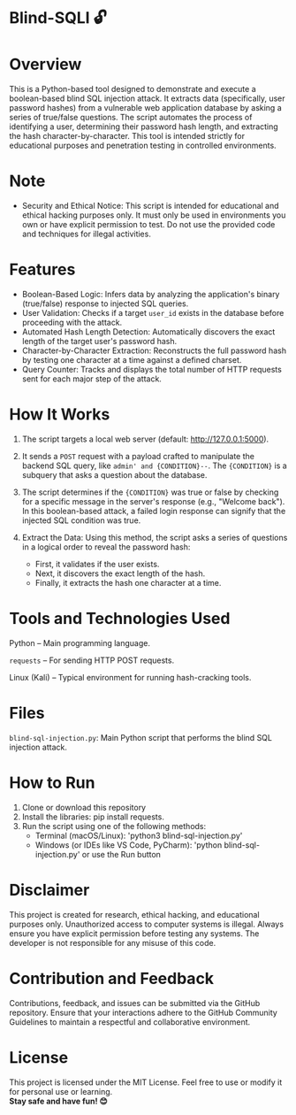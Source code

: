 # Blind-SQLI 🔓

# Overview
This is a Python-based tool designed to demonstrate and execute a boolean-based blind SQL injection attack. It extracts data (specifically, user password hashes) from a vulnerable web application database by asking a series of true/false questions. The script automates the process of identifying a user, determining their password hash length, and extracting the hash character-by-character. This tool is intended strictly for educational purposes and penetration testing in controlled environments.

# Note
- Security and Ethical Notice: This script is intended for educational and ethical hacking purposes only. It must only be used in environments you own or have explicit permission to test. Do not use the provided code and techniques for illegal activities.

# Features
- Boolean-Based Logic: Infers data by analyzing the application's binary (true/false) response to injected SQL queries.
- User Validation: Checks if a target `user_id` exists in the database before proceeding with the attack.
- Automated Hash Length Detection: Automatically discovers the exact length of the target user's password hash.
- Character-by-Character Extraction: Reconstructs the full password hash by testing one character at a time against a defined charset.
- Query Counter: Tracks and displays the total number of HTTP requests sent for each major step of the attack.

# How It Works
1. The script targets a local web server (default: http://127.0.0.1:5000).

2. It sends a `POST` request with a payload crafted to manipulate the backend SQL query, like `admin' and {CONDITION}--`. The `{CONDITION}` is a subquery that asks a question about the database.

3. The script determines if the `{CONDITION}` was true or false by checking for a specific message in the server's response (e.g., "Welcome back"). In this boolean-based attack, a failed login response can signify that the injected SQL condition was true.

4. Extract the Data: Using this method, the script asks a series of questions in a logical order to reveal the password hash:
   - First, it validates if the user exists.
   - Next, it discovers the exact length of the hash.
   - Finally, it extracts the hash one character at a time.

# Tools and Technologies Used
Python – Main programming language.

`requests` – For sending HTTP POST requests.

Linux (Kali) – Typical environment for running hash-cracking tools.

# Files
`blind-sql-injection.py`: Main Python script that performs the blind SQL injection attack.

# How to Run
1. Clone or download this repository
2. Install the libraries: pip install requests.
3. Run the script using one of the following methods:
   - Terminal (macOS/Linux): 'python3 blind-sql-injection.py'
   - Windows (or IDEs like VS Code, PyCharm): 'python blind-sql-injection.py' or use the Run button

# Disclaimer
This project is created for research, ethical hacking, and educational purposes only. Unauthorized access to computer systems is illegal. Always ensure you have explicit permission before testing any systems. The developer is not responsible for any misuse of this code.

# Contribution and Feedback
Contributions, feedback, and issues can be submitted via the GitHub repository. Ensure that your interactions adhere to the GitHub Community Guidelines to maintain a respectful and collaborative environment.

# License
This project is licensed under the MIT License. Feel free to use or modify it for personal use or learning.
<br>**Stay safe and have fun! 😊**
